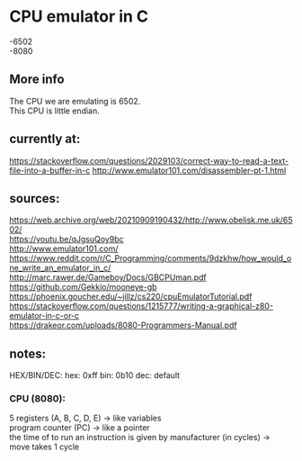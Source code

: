 # CPU emulator in C

-6502 <br>
-8080 <br>

## More info
The CPU we are emulating is 6502. <br>
This CPU is little endian. <br>

## currently at:
https://stackoverflow.com/questions/2029103/correct-way-to-read-a-text-file-into-a-buffer-in-c
http://www.emulator101.com/disassembler-pt-1.html

## sources:
https://web.archive.org/web/20210909190432/http://www.obelisk.me.uk/6502/ <br>
https://youtu.be/qJgsuQoy9bc <br>
http://www.emulator101.com/ <br>
https://www.reddit.com/r/C_Programming/comments/9dzkhw/how_would_one_write_an_emulator_in_c/ <br>
http://marc.rawer.de/Gameboy/Docs/GBCPUman.pdf <br>
https://github.com/Gekkio/mooneye-gb <br>
https://phoenix.goucher.edu/~jillz/cs220/cpuEmulatorTutorial.pdf <br>
https://stackoverflow.com/questions/1215777/writing-a-graphical-z80-emulator-in-c-or-c <br>
https://drakeor.com/uploads/8080-Programmers-Manual.pdf <br>

## notes:
HEX/BIN/DEC:
hex: 0xff
bin: 0b10
dec: default

### CPU (8080):
5 registers (A, B, C, D, E) -> like variables <br>
program counter (PC) -> like a pointer <br>
the time of to run an instruction is given by manufacturer (in cycles) -> move takes 1 cycle <br>
